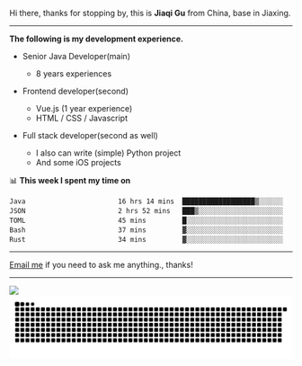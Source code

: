 Hi there, thanks for stopping by, this is **Jiaqi Gu** from China, base in Jiaxing.

---

**The following is my development experience.**

- Senior Java Developer(main)
  - 8 years experiences

- Frontend developer(second)
  - Vue.js (1 year experience)
  - HTML / CSS / Javascript
  
- Full stack developer(second as well)
  - I also can write (simple) Python project
  - And some iOS projects

📊 **This week I spent my time on**
<!--START_SECTION:waka-->

```txt
Java                       16 hrs 14 mins  ██████████████████▒░░░░░░   73.15 %
JSON                       2 hrs 52 mins   ███▒░░░░░░░░░░░░░░░░░░░░░   12.97 %
TOML                       45 mins         █░░░░░░░░░░░░░░░░░░░░░░░░   03.40 %
Bash                       37 mins         ▓░░░░░░░░░░░░░░░░░░░░░░░░   02.79 %
Rust                       34 mins         ▓░░░░░░░░░░░░░░░░░░░░░░░░   02.60 %
```

<!--END_SECTION:waka-->

---

[Email me](mailto:htk2klwgr@mozmail.com?subject=Hiring_from_GitHub) if you need to ask me anything., thanks!

---

![]( https://visitor-badge.glitch.me/badge?page_id=githubgujiaqi)
![]( https://github.com/droid-Q/droid-Q/raw/output/github-contribution-grid-snake.svg#gh-dark-mode-only)
